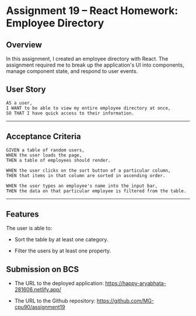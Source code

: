 # Assignment 19 – React Homework: Employee Directory

## Overview

In this assignment, I created an employee directory with React. The assignment required me to break up the application's UI into components, manage component state, and respond to user events.

## User Story

```
AS a user, 
I WANT to be able to view my entire employee directory at once, 
SO THAT I have quick access to their information.
```
- - -

## Acceptance Criteria

```
GIVEN a table of random users, 
WHEN the user loads the page, 
THEN a table of employees should render. 

WHEN the user clicks on the sort button of a particular column,
THEN that items in that column are sorted in ascending order.

WHEN the user types an employee's name into the input bar,
THEN the data on that particular employee is filtered from the table.
```
- - -

## Features

The user is able to:

  * Sort the table by at least one category.

  * Filter the users by at least one property.

## Submission on BCS

* The URL to the deployed application: https://happy-aryabhata-281606.netlify.app/

* The URL to the Github repository: https://github.com/MG-cpu90/assignment19 
